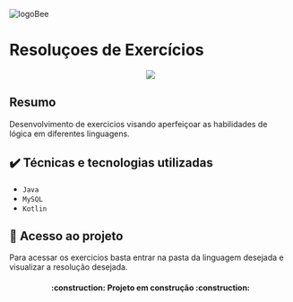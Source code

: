![logoBee](https://user-images.githubusercontent.com/104870860/230803395-4172e222-40e7-44cc-8271-de4d682f1b72.PNG)
<h1 lign="center">Resoluçoes de  Exercícios</h1>

<p align="center">
<img src="http://img.shields.io/static/v1?label=STATUS&message=EM%20DESENVOLVIMENTO&color=GREEN&style=for-the-badge"/>
</p>

## Resumo 
Desenvolvimento de exercicios visando aperfeiçoar as habilidades de lógica em diferentes linguagens.

## ✔️ Técnicas e tecnologias utilizadas

- ``Java``
- ``MySQL``
- ``Kotlin``

## 📁 Acesso ao projeto
Para acessar os exercicios basta entrar na pasta da linguagem desejada e visualizar a resolução desejada.

<h4 align="center"> 
    :construction:  Projeto em construção  :construction:
</h4>
